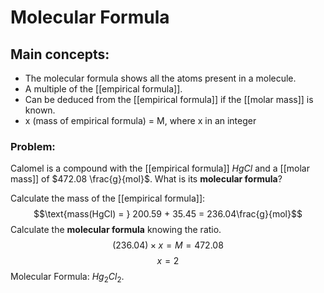 # Molecular Formula
## Main concepts:
- The molecular formula shows all the atoms present in a molecule.
- A multiple of the [[empirical formula]].
- Can be deduced from the [[empirical formula]] if the [[molar mass]] is known.
- $\text{x (mass of empirical formula) = M, where x in an integer}$

### Problem:
Calomel is a compound with the [[empirical formula]] $HgCl$ and a [[molar mass]] of $472.08 \frac{g}{mol}$. What is its **molecular formula**?

Calculate the mass of the [[empirical formula]]:
$$\text{mass(HgCl) = } 200.59 + 35.45 = 236.04\frac{g}{mol}$$
Calculate the **molecular formula** knowing the ratio.
$$(236.04) \times x = M = 472.08$$
$$x = 2$$
Molecular Formula: $Hg_2Cl_2$.